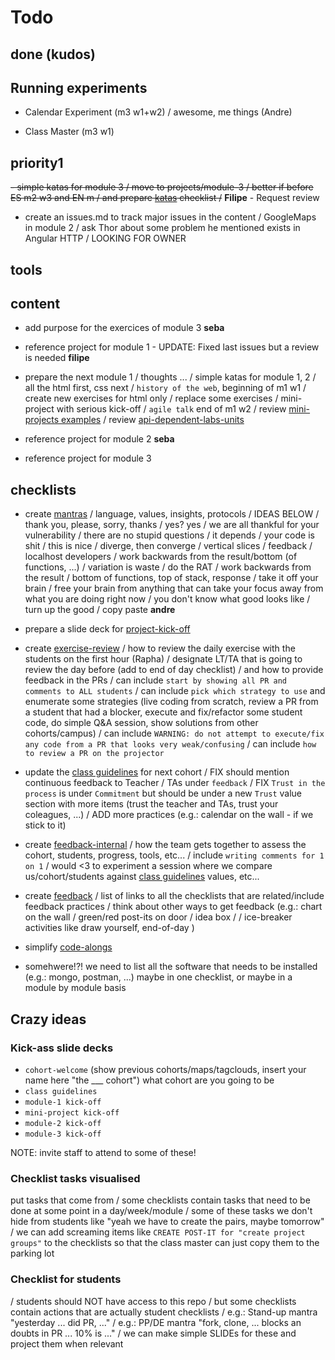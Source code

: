 # Todo

## done (kudos)


## Running experiments

- Calendar Experiment (m3 w1+w2)
/ awesome, me things (Andre)

- Class Master (m3 w1)


## priority1

~~- simple katas for module 3
/ move to projects/module-3
/ better if before ES m2 w3 and EN m
/ and prepare [katas](./projects/katas.md) checklist
/~~ 
**Filipe** - Request review

- create an issues.md to track major issues in the content
/ GoogleMaps in module 2
/ ask Thor about some problem he mentioned exists in Angular HTTP
/ LOOKING FOR OWNER



## tools


## content

- add purpose for the exercices of module 3
**seba**

- reference project for module 1 - UPDATE: Fixed last issues but a review is needed
**filipe**

- prepare the next module 1
/ thoughts ...
/ simple katas for module 1, 2
/ all the html first, css next
/ `history of the web`, beginning of m1 w1
/ create new exercises for html only
/ replace some exercises
/ mini-project with serious kick-off
/ `agile talk` end of m1 w2
/ review [mini-projects examples](./mini-projects.md)
/ review [api-dependent-labs-units](./materials/api-dependent-labs-units.md)


- reference project for module 2
**seba**

- reference project for module 3



## checklists

- create [mantras](./mantras.md)
/ language, values, insights, protocols
/ IDEAS BELOW
/ thank you, please, sorry, thanks
/ yes? yes
/ we are all thankful for your vulnerability
/ there are no stupid questions
/ it depends
/ your code is shit
/ this is nice
/ diverge, then converge
/ vertical slices
/ feedback
/ localhost developers
/ work backwards from the result/bottom (of functions, ...)
/ variation is waste
/ do the RAT
/ work backwards from the result / bottom of functions, top of stack, response
/ take it off your brain / free your brain from anything that can take your focus away from what you are doing right now
/ you don't know what good looks like
/ turn up the good
/ copy paste
**andre**

- prepare a slide deck for [project-kick-off](./projects/project-kick-off.md)

- create [exercise-review](./exercise-review.md)
/ how to review the daily exercise with the students on the first hour (Rapha)
/ designate LT/TA that is going to review the day before (add to end of day checklist)
/ and how to provide feedback in the PRs
/ can include `start by showing all PR and comments to ALL students`
/ can include `pick which strategy to use` and enumerate some strategies (live coding from scratch, review a PR from a student that had a blocker, execute and fix/refactor some student code, do simple Q&A session, show solutions from other cohorts/campus)
/ can include `WARNING: do not attempt to execute/fix any code from a PR that looks very weak/confusing`
/ can include `how to review a PR on the projector`

- update the [class guidelines](./bcn-webdev-guidelines.md) for next cohort
/ FIX should mention continuous feedback to Teacher / TAs under `feedback`
/ FIX `Trust in the process` is under `Commitment` but should be under a new `Trust` value section with more items (trust the teacher and TAs, trust your coleagues, ...)
/ ADD more practices (e.g.: calendar on the wall - if we stick to it)

- create [feedback-internal](./feedback-internal.md)
/ how the team gets together to assess the cohort, students, progress, tools, etc...
/ include `writing comments for 1 on 1`
/ would <3 to experiment a session where we compare us/cohort/students against [class guidelines](./bcn-webdev-guidelines.md) values, etc...

- create [feedback](./feedback.md)
/ list of links to all the checklists that are related/include feedback practices
/ think about other ways to get feedback (e.g.: chart on the wall / green/red post-its on door / idea box / / ice-breaker activities like draw yourself, end-of-day )

- simplify [code-alongs](./active-learning/code-alongs.md)

- somehwere!?! we need to list all the software that needs to be installed (e.g.: mongo, postman, ...) maybe in one checklist, or maybe in a module by module basis

## Crazy ideas


### Kick-ass slide decks

- `cohort-welcome` (show previous cohorts/maps/tagclouds, insert your name here "the ___ cohort") what cohort are you going to be
- `class guidelines`
- `module-1 kick-off`
- `mini-project kick-off`
- `module-2 kick-off`
- `module-3 kick-off`

NOTE: invite staff to attend to some of these!

### Checklist tasks visualised

put tasks that come from
/ some checklists contain tasks that need to be done at some point in a day/week/module
/ some of these tasks we don't hide from students like "yeah we have to create the pairs, maybe tomorrow"
/ we can add screaming items like `CREATE POST-IT for "create project groups"` to the checklists so that the class master can just copy them to the parking lot

### Checklist for students

/ students should NOT have access to this repo
/ but some checklists contain actions that are actually student checklists
/ e.g.: Stand-up mantra "yesterday ... did PR, ..."
/ e.g.: PP/DE mantra "fork, clone, ... blocks an doubts in PR ... 10% is ..."
/ we can make simple SLIDEs for these and project them when relevant
